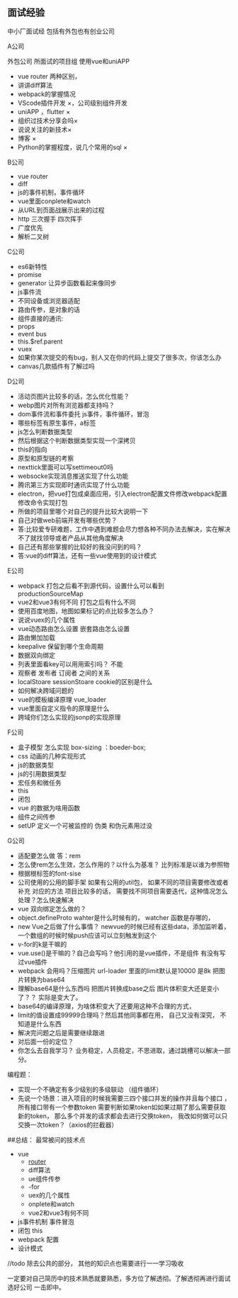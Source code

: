 ## 面试经验
中小厂面试经 包括有外包也有创业公司

A公司

外包公司 所面试的项目组 使用vue和uniAPP
- vue router 两种区别，
- 讲讲diff算法
- webpack的掌握情况
- VScode插件开发  ×，公司级别组件开发
- uniAPP ，flutter  ×
- 组织过技术分享会吗×
- 说说关注的新技术×
- 博客 ×
- Python的掌握程度，说几个常用的sql  ×

B公司

- vue router
- diff
- js的事件机制，事件循环
- vue里面conplete和watch
- 从URL到页面战展示出来的过程
- http 三次握手 四次挥手
- 广度优先
- 解析二叉树

C公司

- es6新特性
- promise
- generator  让异步函数看起来像同步
- js事件流
- 不同设备或浏览器适配
- 路由传参，是对象的话
- 组件直接的通讯:
- props
-  event bus
-  this.$ref.parent
- vuex
- 如果你某次提交的有bug，别人又在你的代码上提交了很多次，你该怎么办
- canvas几款插件有了解过吗

D公司

- 活动页图片比较多的话，怎么优化性能？
- webp图片对所有浏览器都支持吗？
- dom事件流和事件委托   js事件，事件循环，冒泡
- 哪些标签有原生事件，a标签
- js怎么判断数据类型
- 然后根据这个判断数据类型实现一个深拷贝 
- this的指向
- 原型和原型链的考察
- nexttick里面可以写settimeout0吗
- websocke实现消息推送实现了什么功能
- 腾讯第三方实现即时通讯实现了什么功能
- electron，把vue打包成桌面应用，引入electron配置文件修改webpack配置修改命令实现打包
- 所做的项目里哪个对自己的提升比较大说明一下
- 自己对做web前端开发有哪些优势？
- 答:比较爱专研难题，工作中遇到难题会尽力想各种不同办法去解决，实在解决不了就找领导或者产品从其他角度解决
- 自己还有那些掌握的比较好的我没问到的吗？
- 答:vue的diff算法，还有一些vue使用到的设计模式

E公司

- webpack 打包之后看不到源代码，设置什么可以看到  productionSourceMap
- vue2和vue3有何不同  打包之后有什么不同
- 使用百度地图，地图如果标记的点比较多怎么办？
- 说说vuex的几个属性
- vue动态路由怎么设置 嵌套路由怎么设置 
- 路由懒加加载
- keepalive 保留到哪个生命周期
- 数据双向绑定
- 列表里面看key可以用用索引吗？ 不能
- 观察者 发布者 订阅者 之间的关系
- localStoare  sessionStoare  cookie的区别是什么
- 如何解决跨域问题的
- vue的模板编译原理 vue_loader
- vue里面自定义指令的原理是什么
- 跨域你们怎么实现的jsonp的实现原理

F公司
- 盒子模型 怎么实现 box-sizing ：boeder-box;
- css 动画的几种实现形式
- js的数据类型
- js的引用数据类型
- 宏任务和微任务
- this
- 闭包
- vue 的数据为啥用函数
- 组件之间传参
- setUP 定义一个可被监控的
伪类 和伪元素用过没

G公司
- 适配要怎么做 答：rem  
- 怎么使rem怎么生效，怎么作用的？以什么为基准？ 比列标准是以谁为参照物 
- 根据根标签的font-sise
- 公司使用的公用的脚手架 如果有公用的util包， 如果不同的项目需要修改或者补充 对应的方法 项目比较多的话， 需要找不同项目需要迭代，这种情况怎么处理？怎么快速解决
- vue 双向绑定怎么做的？
- object.defineProto wahter是什么时候有的， watcher 函数是存哪的，
- new Vue之后做了什么事情？ newvue的时候已经有这些data，添加监听着，一个数组的时候时候push应该可以立刻触发到这个
- v-for的k是干嘛的
- vue.use()是干嘛的？自己会写吗？他引用的是vue插件，不是组件 有没有写过vue插件
- webpack 会用吗？压缩图片 url-loader 里面的limit默认是10000 是8k 把图片转换为base64
- 理解base64是什么东西吗 把图片转换成base之后 图片体积变大还是变小了？？ 实际是变大了。
- base64的编译原理，为啥体积变大了还要用这种不合理的方式，
- limit的值设置成99999合理吗？然后其他同事都在用， 自己又没有深究， 不知道是什么东西
- 解决完问题之后是需要继续跟进
- 对后面一份的定位？ 
- 你怎么去自我学习？ 业务稳定，人员稳定，不思进取，通过跳槽可以解决一部分。

编程题：
- 实现一个不确定有多少级别的多级联动 （组件循环）
- 先说一个场景：进入项目的时候我需要三四个接口并发的操作并且每个接口 ，所有接口带有一个参数token 需要判断如果token如如果过期了那么需要获取新的token， 那么多个并发的请求都会去进行交换token， 我改如何做可以只交换一次token？（axios的拦截器）



##总结： 最常被问的技术点 
- vue 
   - [router](./20220330vue_router.md)
   - diff算法  
   - ue组件传参 
   - -for 
   - uex的几个属性 
   - onplete和watch
   - vue2和vue3有何不同  
- js事件机制 事件冒泡
- 闭包 this
- webpack 配置
- 设计模式

//todo
除去公共的部分， 其他的知识点也需要进行一一学习吸收



一定要对自己简历中的技术熟悉就要熟悉，多方位了解透彻。了解透彻再进行面试选好公司 一击即中。


